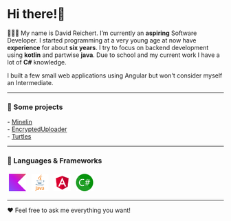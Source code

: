 
# Hi there!👋


🙋🏻‍♂️ My name is David Reichert. I’m currently an **aspiring** Software Developer. I started programming at a very young age at now have **experience** for about **six years**. I try to focus on backend development using **kotlin** and partwise **java**. Due to school and my current work I have a lot of **C#** knowledge.

I built a few small web applications using Angular but won't consider myself an Intermediate.

---

<div align="left">
  <h3>👾 Some projects</h3>
  - <a href="https://github.com/reichertdavid/Minelin">Minelin</a><br>
  - <a href="https://github.com/reichertdavid/EncryptedUploader">EncryptedUploader</a><br>
  - <a href="https://github.com/reichertdavid/Turtles">Turtles</a>
</div>

---

<div align="left">
  <h3>🧰 Languages & Frameworks</h3>
  <img src="https://raw.githubusercontent.com/github/explore/80688e429a7d4ef2fca1e82350fe8e3517d3494d/topics/kotlin/kotlin.png" alt="kotlin" height="40" style="vertical- align:top; margin:4px">
    <img src="https://raw.githubusercontent.com/github/explore/80688e429a7d4ef2fca1e82350fe8e3517d3494d/topics/java/java.png" alt="java" height="40" style="vertical- align:top; margin:4px">
     <img src="https://raw.githubusercontent.com/github/explore/80688e429a7d4ef2fca1e82350fe8e3517d3494d/topics/angular/angular.png" alt="angular" height="40" style="vertical- align:top; margin:4px">
         <img src="https://raw.githubusercontent.com/github/explore/80688e429a7d4ef2fca1e82350fe8e3517d3494d/topics/csharp/csharp.png" alt="csharp" height="40" style="vertical- align:top; margin:4px">
</div>

---

❤️ Feel free to ask me everything you want!
